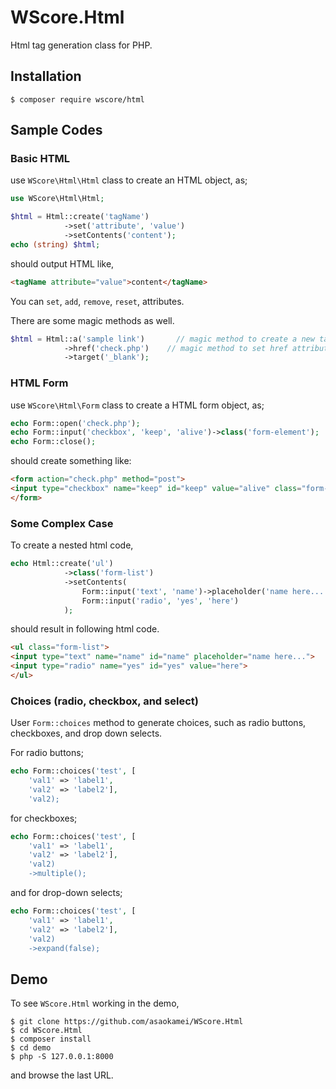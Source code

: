 WScore.Html
===========

Html tag generation class for PHP.

Installation
------------

```
$ composer require wscore/html
```

Sample Codes
------------

### Basic HTML

use `WScore\Html\Html` class to create an HTML object, as;

```php
use WScore\Html\Html;

$html = Html::create('tagName')
            ->set('attribute', 'value')
            ->setContents('content');
echo (string) $html;
```

should output HTML like, 

```html
<tagName attribute="value">content</tagName>
```

You can `set`, `add`, `remove`, `reset`, attributes. 

There are some magic methods as well. 

```php
$html = Html::a('sample link')       // magic method to create a new tag and contents
            ->href('check.php')    // magic method to set href attribute
            ->target('_blank');
```


### HTML Form

use `WScore\Html\Form` class to create a HTML form object, as;


```php
echo Form::open('check.php');
echo Form::input('checkbox', 'keep', 'alive')->class('form-element');
echo Form::close(); 
```

should create something like: 

```html
<form action="check.php" method="post">
<input type="checkbox" name="keep" id="keep" value="alive" class="form-element">
</form>
```

### Some Complex Case

To create a nested html code, 

```php
echo Html::create('ul')
            ->class('form-list')
            ->setContents(
                Form::input('text', 'name')->placeholder('name here...'),
                Form::input('radio', 'yes', 'here')
            );
```

should result in following html code. 

```html
<ul class="form-list">
<input type="text" name="name" id="name" placeholder="name here...">
<input type="radio" name="yes" id="yes" value="here">
</ul>
```

### Choices (radio, checkbox, and select)

User `Form::choices` method to generate choices, such as radio buttons, checkboxes, and drop down selects.

For radio buttons; 

```php
echo Form::choices('test', [
    'val1' => 'label1', 
    'val2' => 'label2'], 
    'val2);
```

for checkboxes; 

```php
echo Form::choices('test', [
    'val1' => 'label1', 
    'val2' => 'label2'], 
    'val2)
    ->multiple();
```

and for drop-down selects; 

```php
echo Form::choices('test', [
    'val1' => 'label1', 
    'val2' => 'label2'], 
    'val2)
    ->expand(false);
```

Demo
----

To see `WScore.Html` working in the demo, 

```
$ git clone https://github.com/asaokamei/WScore.Html
$ cd WScore.Html
$ composer install
$ cd demo
$ php -S 127.0.0.1:8000
```

and browse the last URL. 